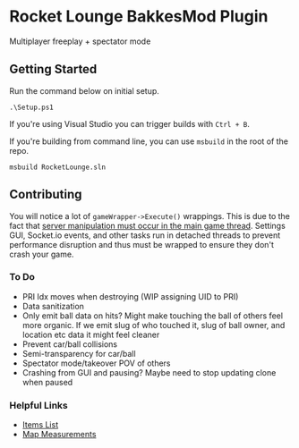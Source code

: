 # Rocket Lounge BakkesMod Plugin

Multiplayer freeplay + spectator mode

## Getting Started

Run the command below on initial setup.

```
.\Setup.ps1
```

If you're using Visual Studio you can trigger builds with `Ctrl + B`.

If you're building from command line, you can use `msbuild` in the root of the repo.

```
msbuild RocketLounge.sln
```

## Contributing

You will notice a lot of `gameWrapper->Execute()` wrappings. This is due to the fact that [server manipulation must occur in the main game thread](https://discord.com/channels/862068148328857700/862081441080410143/886347574339059742). Settings GUI, Socket.io events, and other tasks run in detached threads to prevent performance disruption and thus must be wrapped to ensure they don't crash your game.

### To Do

- PRI Idx moves when destroying (WIP assigning UID to PRI)
- Data sanitization
- Only emit ball data on hits? Might make touching the ball of others feel more organic. If we emit slug of who touched it, slug of ball owner, and location etc data it might feel cleaner
- Prevent car/ball collisions
- Semi-transparency for car/ball
- Spectator mode/takeover POV of others
- Crashing from GUI and pausing? Maybe need to stop updating clone when paused

### Helpful Links

- [Items List](https://github.com/RLBot/RLBotGUI/blob/master/rlbot_gui/gui/csv/items.csv)
- [Map Measurements](https://github.com/RLBot/RLBot/wiki/Useful-Game-Values)
